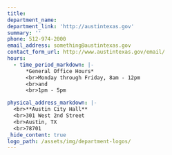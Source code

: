 ```yaml
---
title: 
department_name:
department_link: 'http://austintexas.gov'
summary: ''
phone: 512-974-2000
email_address: something@austintexas.gov
contact_form_url: http://www.austintexas.gov/email/
hours:
  - time_period_markdown: |-
      *General Office Hours*
      <br>Monday through Friday, 8am - 12pm
      <br>and
      <br>1pm - 5pm

physical_address_markdown: |-
  <br>**Austin City Hall**
  <br>301 West 2nd Street
  <br>Austin, TX
  <br>78701
_hide_content: true
logo_path: /assets/img/department-logos/
---
```

